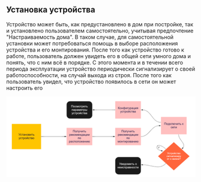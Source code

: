 ## Установка устройства

Устройство может быть, как предустановлено в дом при постройке, так и установлено пользователем
самостоятельно, учитывая предпочтение "Настраиваемость дома". В таком случае, для самостоятельной
установки может потребоваться помощь в выборе расположения устройства и его монтирования. После
того как устройство готово к работе, пользователь должен увидеть его в общей сети умного дома и
понять, что с ним всё в порядке. С этого момента и в течении всего периода эксплуатации устройство
периодически сигнализирует о своей работоспособности, на случай выхода из строя. После того как
пользователь увидел, что устройство появилось в сети он может настроить его 

![img.png](img.png)